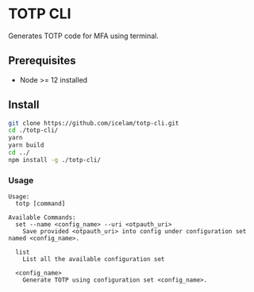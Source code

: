 # TOTP CLI

Generates TOTP code for MFA using terminal.

## Prerequisites

* Node >= 12 installed

## Install 

```bash
git clone https://github.com/icelam/totp-cli.git
cd ./totp-cli/
yarn
yarn build
cd ../
npm install -g ./totp-cli/
```

### Usage

```
Usage:
  totp [command]
  
Available Commands:
  set --name <config_name> --uri <otpauth_uri>
    Save provided <otpauth_uri> into config under configuration set named <config_name>.

  list
    List all the available configuration set
  
  <config_name>
    Generate TOTP using configuration set <config_name>.
```
